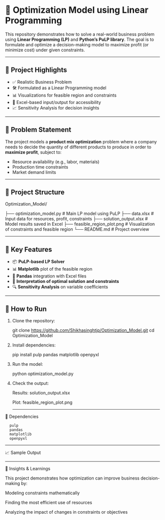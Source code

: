 # 🧠 Optimization Model using Linear Programming

This repository demonstrates how to solve a real-world business problem using **Linear Programming (LP)** and **Python’s PuLP library**. 
The goal is to formulate and optimize a decision-making model to maximize profit (or minimize cost) under given constraints.

---

## 🚀 Project Highlights

- ✅ Realistic Business Problem
- 🛠️ Formulated as a Linear Programming model
- 📊 Visualizations for feasible region and constraints
- 📁 Excel-based input/output for accessibility
- 📈 Sensitivity Analysis for decision insights

---

## 🧮 Problem Statement

The project models a **product mix optimization** problem where a company needs to decide the quantity of different products to produce in order to **maximize profit**, subject to:
- Resource availability (e.g., labor, materials)
- Production time constraints
- Market demand limits

---

## 📂 Project Structure

Optimization_Model/

├── optimization_model.py # Main LP model using PuLP
├── data.xlsx # Input data for resources, profit, constraints
├── solution_output.xlsx # Model results saved in Excel
├── feasible_region_plot.png # Visualization of constraints and feasible region
└── README.md # Project overview


---

## 📌 Key Features

- 📦 **PuLP-based LP Solver**
- 📊 **Matplotlib** plot of the feasible region
- 📁 **Pandas** integration with Excel files
- 🧠 **Interpretation of optimal solution and constraints**
- 🔍 **Sensitivity Analysis** on variable coefficients

---

## 🔧 How to Run

1. Clone the repository:
   
   git clone https://github.com/Shikhasinghtjp/Optimization_Model.git
   cd Optimization_Model
   
2. Install dependencies:

   pip install pulp pandas matplotlib openpyxl

3. Run the model:

   python optimization_model.py
   
4. Check the output:

   Results: solution_output.xlsx

   Plot: feasible_region_plot.png

   ---

📌 Dependencies

      pulp
      pandas
      matplotlib
      openpyxl

  ---

📈 Sample Output


---

🧠 Insights & Learnings

  This project demonstrates how optimization can improve business decision-making by:

  Modeling constraints mathematically

  Finding the most efficient use of resources

  Analyzing the impact of changes in constraints or objectives


